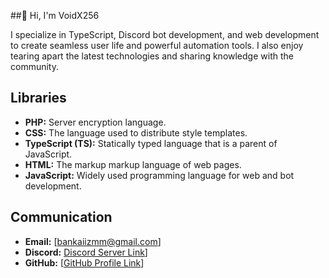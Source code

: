 ##👋 Hi, I'm  VoidX256

I specialize in TypeScript, Discord bot development, and web development to create seamless user life and powerful automation tools. I also enjoy tearing apart the latest technologies and sharing knowledge with the community.

## Libraries

- **PHP:** Server encryption language.
- **CSS:** The language used to distribute style templates.
- **TypeScript (TS):** Statically typed language that is a parent of JavaScript.
- **HTML:** The markup markup language of web pages.
- **JavaScript:** Widely used programming language for web and bot development.

## Communication

- **Email:** [bankaiizmm@gmail.com]
- **Discord:** [Discord Server Link](https://discord.gg/Vrc3PfGA9H)]
- **GitHub:** [[GitHub Profile Link](https://github.com/VoidX256)]
